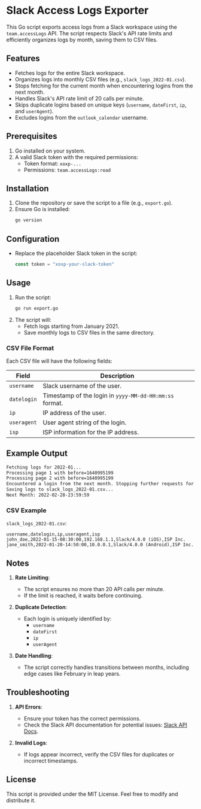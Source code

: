 # Slack Access Logs Exporter

This Go script exports access logs from a Slack workspace using the `team.accessLogs` API. The script respects Slack's API rate limits and efficiently organizes logs by month, saving them to CSV files.

## Features

- Fetches logs for the entire Slack workspace.
- Organizes logs into monthly CSV files (e.g., `slack_logs_2022-01.csv`).
- Stops fetching for the current month when encountering logins from the next month.
- Handles Slack's API rate limit of 20 calls per minute.
- Skips duplicate logins based on unique keys (`username`, `dateFirst`, `ip`, and `userAgent`).
- Excludes logins from the `outlook_calendar` username.

## Prerequisites

1. Go installed on your system.
2. A valid Slack token with the required permissions:
   - Token format: `xoxp-...`
   - Permissions: `team.accessLogs:read`

## Installation

1. Clone the repository or save the script to a file (e.g., `export.go`).
2. Ensure Go is installed:
   ```bash
   go version
   ```

## Configuration

- Replace the placeholder Slack token in the script:
  ```go
  const token = "xoxp-your-slack-token"
  ```

## Usage

1. Run the script:
   ```bash
   go run export.go
   ```
2. The script will:
   - Fetch logs starting from January 2021.
   - Save monthly logs to CSV files in the same directory.

### CSV File Format

Each CSV file will have the following fields:

| Field      | Description                        |
|------------|------------------------------------|
| `username` | Slack username of the user.        |
| `datelogin`| Timestamp of the login in `yyyy-MM-dd-HH:mm:ss` format. |
| `ip`       | IP address of the user.            |
| `useragent`| User agent string of the login.    |
| `isp`      | ISP information for the IP address.|

## Example Output

```bash
Fetching logs for 2022-01...
Processing page 1 with before=1640995199
Processing page 2 with before=1640995199
Encountered a login from the next month. Stopping further requests for this month...
Saving logs to slack_logs_2022-01.csv...
Next Month: 2022-02-28-23:59:59
```

### CSV Example

`slack_logs_2022-01.csv`:
```csv
username,datelogin,ip,useragent,isp
john_doe,2022-01-15-08:30:00,192.168.1.1,Slack/4.0.0 (iOS),ISP Inc.
jane_smith,2022-01-20-14:50:00,10.0.0.1,Slack/4.0.0 (Android),ISP Inc.
```

## Notes

1. **Rate Limiting**:
   - The script ensures no more than 20 API calls per minute.
   - If the limit is reached, it waits before continuing.

2. **Duplicate Detection**:
   - Each login is uniquely identified by:
     - `username`
     - `dateFirst`
     - `ip`
     - `userAgent`

3. **Date Handling**:
   - The script correctly handles transitions between months, including edge cases like February in leap years.

## Troubleshooting

1. **API Errors**:
   - Ensure your token has the correct permissions.
   - Check the Slack API documentation for potential issues: [Slack API Docs](https://api.slack.com/).

2. **Invalid Logs**:
   - If logs appear incorrect, verify the CSV files for duplicates or incorrect timestamps.

## License

This script is provided under the MIT License. Feel free to modify and distribute it.
